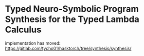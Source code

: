 # Typed Neuro-Symbolic Program Synthesis for the Typed Lambda Calculus

implementation has moved: https://gitlab.com/tycho01/hasktorch/tree/synthesis/synthesis/
